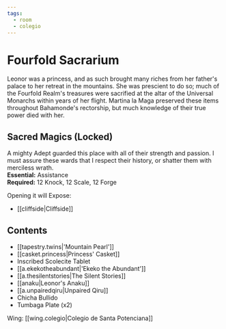 ```yaml
---
tags:
  - room
  - colegio
---
```

# Fourfold Sacrarium  
Leonor was a princess, and as such brought many riches from her father's palace to her retreat in the mountains. She was prescient to do so; much of the Fourfold Realm's treasures were sacrified at the altar of the Universal Monarchs within years of her flight. Martina la Maga preserved these items throughout Bahamonde's rectorship, but much knowledge of their true power died with her.  
## Sacred Magics (Locked)  
A mighty Adept guarded this place with all of their strength and passion. I must assure these wards that I respect their history, or shatter them with merciless wrath.  
**Essential:** Assistance  
**Required:** 12 Knock, 12 Scale, 12 Forge  
  
Opening it will Expose:  
- [[cliffside|Cliffside]]  
## Contents  
- [[tapestry.twins|'Mountain Pearl']]
- [[casket.princess|Princess' Casket]]  
- Inscribed Scolecite Tablet
- [[a.ekekotheabundant|'Ekeko the Abundant']] 
- [[a.thesilentstories|The Silent Stories]]  
- [[anaku|Leonor's Anaku]]  
- [[a.unpairedqiru|Unpaired Qiru]]  
- Chicha Bullido 
- Tumbaga Plate (x2)

Wing: [[wing.colegio|Colegio de Santa Potenciana]]